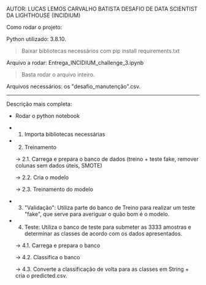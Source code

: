 AUTOR: LUCAS LEMOS CARVALHO BATISTA
DESAFIO DE DATA SCIENTIST DA LIGHTHOUSE (INCIDIUM)

Como rodar o projeto:

Python utilizado: 3.8.10. 
> Baixar bibliotecas necessários com pip install requirements.txt

Arquivo a rodar: Entrega_INCIDIUM_challenge_3.ipynb
> Basta rodar o arquivo inteiro.

Arquivos necessários: os "desafio_manutenção".csv. 

-------------------------------------------------

Descrição mais completa:

- Rodar o python notebook

- 1. Importa bibliotecas necessárias
 
- 2. Treinamento

	-> 2.1. Carrega e prepara o banco de dados (treino + teste fake, remover colunas sem dados úteis, SMOTE)

	-> 2.2. Cria o modelo

	-> 2.3. Treinamento do modelo

- 3. "Validação": Utiliza parte do banco de Treino para realizar um teste "fake", que serve para averiguar o quão bom é o modelo.

- 4. Teste: Utiliza o banco de teste para submeter as 3333 amostras e determinar as classes de acordo com os dados apresentados.

	-> 4.1. Carrega e prepara o banco

	-> 4.2. Classifica o banco

	-> 4.3. Converte a classificação de volta para as classes em String + cria o predicted.csv.